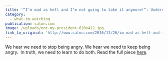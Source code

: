 ```yaml
---
title: '“I’m mad as hell and I’m not going to take it anymore!”: Understanding anger in the Donald Trump era'
category:
  - what-im-watching
publication: salon.com
image: /uploads/not-my-president-620x412.jpg
link_to_original: 'http://www.salon.com/2016/11/26/im-mad-as-hell-and-im-not-going-to-take-it-anymore-understanding-anger-in-the-donald-trump-era/'
---
```



We hear we need to stop being angry. We hear we need to keep being angry.  In truth, we need to learn to do both. Read the full piece [here](http://www.salon.com/2016/11/26/im-mad-as-hell-and-im-not-going-to-take-it-anymore-understanding-anger-in-the-donald-trump-era/).